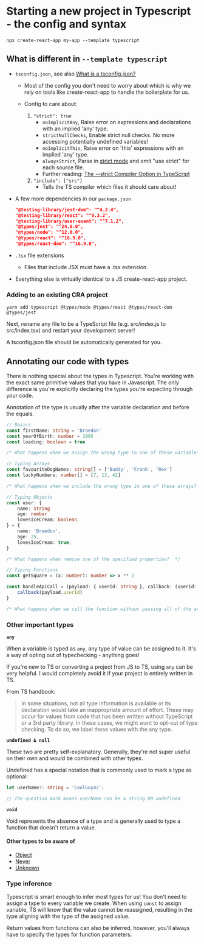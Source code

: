 # Starting a new project in Typescript - the config and syntax

`npx create-react-app my-app --template typescript`

## What is different in `--template typescript`

-   `tsconfig.json`, see also [What is a tsconfig.json?](https://www.typescriptlang.org/docs/handbook/tsconfig-json.html)

    -   Most of the config you don't need to worry about which is why we rely on tools like create-react-app to handle the boilerplate for us.

    -   Config to care about:
        1. `"strict": true`
            - `noImplicitAny`, Raise error on expressions and declarations with an implied 'any' type.
            - `strictNullChecks`, Enable strict null checks. No more accessing potentially undefined variables!
            - `noImplicitThis`, Raise error on 'this' expressions with an implied 'any' type.
            - `alwaysStrict`, Parse in [strict mode](https://developer.mozilla.org/en-US/docs/Web/JavaScript/Reference/Strict_mode) and emit "use strict" for each source file.
            - Further reading: [The --strict Compiler Option in TypeScript](https://mariusschulz.com/blog/the-strict-compiler-option-in-typescript)
        2. `"include": ["src"]`
            - Tells the TS compiler which files it should care about!

-   A few more dependencies in our `package.json`

    ```json
    "@testing-library/jest-dom": "^4.2.4",
    "@testing-library/react": "^9.3.2",
    "@testing-library/user-event": "^7.1.2",
    "@types/jest": "^24.0.0",
    "@types/node": "^12.0.0",
    "@types/react": "^16.9.0",
    "@types/react-dom": "^16.9.0",
    ```

-   `.tsx` file extensions

    -   Files that include JSX must have a .tsx extension.

-   Everything else is virtually identical to a JS create-react-app project.

### Adding to an existing CRA project

`yarn add typescript @types/node @types/react @types/react-dom @types/jest`

Next, rename any file to be a TypeScript file (e.g. src/index.js to src/index.tsx) and restart your development server!

A tsconfig.json file should be automatically generated for you.

## Annotating our code with types

There is nothing special about the types in Typescript. You're working with the exact same primitive values that you have in Javascript. The only difference is you're explicitly declaring the types you're expecting through your code.

Annotation of the type is usually after the variable declaration and before the equals.

```ts
// Basics
const firstName: string = 'Braedon'
const yearOfBirth: number = 1995
const loading: boolean = true

/* What happens when we assign the wrong type to one of these variables? */

// Typing Arrays
const favouriteDogNames: string[] = ['Buddy', 'Frank', 'Rex']
const luckyNumbers: number[] = [7, 13, 42]

/* What happens when we include the wrong type in one of these arrays? */

// Typing Objects
const user: {
    name: string
    age: number
    lovesIceCream: boolean
} = {
    name: 'Braedon',
    age: 25,
    lovesIceCream: true,
}

/* What happens when remove one of the specified properties?  */

// Typing Functions
const getSquare = (x: number): number => x ** 2

const handleApiCall = (payload: { userId: string }, callback: (userId: string) => void) => {
    callback(payload.userId)
}

/* What happens when we call the function without passing all of the arguments? */
```

### Other important types

**`any`**

When a variable is typed as `any`, any type of value can be assigned to it. It's a way of opting out of typechecking - anything goes!

If you're new to TS or converting a project from JS to TS, using `any` can be very helpful. I would completely avoid it if your project is entirely written in TS.

From TS handbook:

> In some situations, not all type information is available or its declaration would take an inappropriate amount of effort. These may occur for values from code that has been written without TypeScript or a 3rd party library. In these cases, we might want to opt-out of type checking. To do so, we label these values with the any type.

**`undefined & null`**

These two are pretty self-explanatory. Generally, they're not super useful on their own and would be combined with other types.

Undefined has a special notation that is commonly used to mark a type as optional:

```ts
let userName?: string = 'CoolGuy42';

// The question mark means userName can be a string OR undefined
```

**`void`**

Void represents the absence of a type and is generally used to type a function that doesn't return a value.

#### Other types to be aware of

-   [Object](https://www.typescriptlang.org/docs/handbook/basic-types.html#object)
-   [Never](https://www.typescriptlang.org/docs/handbook/basic-types.html#never)
-   [Unknown](https://www.typescriptlang.org/docs/handbook/basic-types.html#unknown)

### Type inference

Typescript is smart enough to infer most types for us! You don't need to assign a type to every variable we create. When using `const` to assign variable, TS will know that the value cannot be reassigned, resulting in the type aligning with the type of the assigned value.

Return values from functions can also be inferred, however, you'll always have to specify the types for function parameters.
